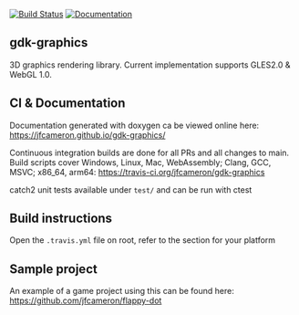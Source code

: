[![Build Status](https://travis-ci.org/jfcameron/gdk-graphics.svg?branch=master)](https://travis-ci.org/jfcameron/gdk-graphics) [![Documentation](https://img.shields.io/badge/documentation-doxygen-blue.svg)](https://jfcameron.github.io/gdk-graphics/)

## gdk-graphics

3D graphics rendering library. Current implementation supports GLES2.0 & WebGL 1.0.

## CI & Documentation

Documentation generated with doxygen ca be viewed online here: https://jfcameron.github.io/gdk-graphics/

Continuous integration builds are done for all PRs and all changes to main. Build scripts cover Windows, Linux, Mac, WebAssembly; Clang, GCC, MSVC; x86_64, arm64: https://travis-ci.org/jfcameron/gdk-graphics

catch2 unit tests available under `test/` and can be run with ctest

## Build instructions
Open the `.travis.yml` file on root, refer to the section for your platform

## Sample project

An example of a game project using this can be found here: https://github.com/jfcameron/flappy-dot

